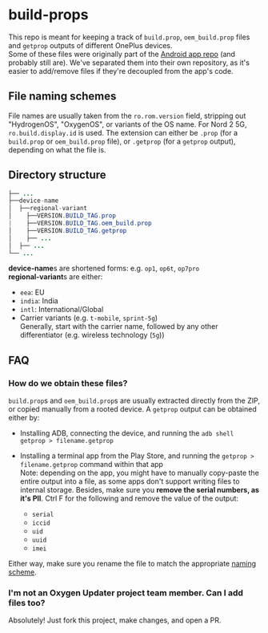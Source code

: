 # build-props

This repo is meant for keeping a track of `build.prop`, `oem_build.prop` files and `getprop` outputs of different OnePlus devices.  
Some of these files were originally part of the [Android app repo](https://github.com/oxygen-updater/oxygen-updater) (and probably still are). We've separated them into their own repository, as it's easier to add/remove files if they're decoupled from the app's code.

## File naming schemes

File names are usually taken from the `ro.rom.version` field, stripping out "HydrogenOS", "OxygenOS", or variants of the OS name. For Nord 2 5G, `ro.build.display.id` is used.
The extension can either be `.prop` (for a `build.prop` or `oem_build.prop` file), or `.getprop` (for a `getprop` output), depending on what the file is.

## Directory structure

```java
├── ...
├──device-name
│  ├──regional-variant
│    ├──VERSION.BUILD_TAG.prop
|    ├──VERSION.BUILD_TAG.oem_build.prop
│    ├──VERSION.BUILD_TAG.getprop
│    ├── ...
│  ├── ...
└── ...
```

**device-name**s are shortened forms: e.g. `op1`, `op6t`, `op7pro`  
**regional-variant**s are either:

* `eea`: EU
* `india`: India
* `intl`: International/Global
* Carrier variants (e.g. `t-mobile`, `sprint-5g`)  
  Generally, start with the carrier name, followed by any other differentiator (e.g. wireless technology (`5g`))

## FAQ

### How do we obtain these files?

`build.prop`s and `oem_build.prop`s are usually extracted directly from the ZIP, or copied manually from a rooted device.
A `getprop` output can be obtained either by:

* Installing ADB, connecting the device, and running the `adb shell getprop > filename.getprop`
* Installing a terminal app from the Play Store, and running the `getprop > filename.getprop` command within that app  
  Note: depending on the app, you might have to manually copy-paste the entire output into a file, as some apps don't support writing files to internal storage. Besides, make sure you **remove the serial numbers, as it's PII**. Ctrl F for the following and remove the value of the output:
  
  * `serial`
  * `iccid`
  * `uid`
  * `uuid`
  * `imei`

Either way, make sure you rename the file to match the appropriate [naming scheme](#file-naming-schemes).

### I'm not an Oxygen Updater project team member. Can I add files too?

Absolutely! Just fork this project, make changes, and open a PR.

